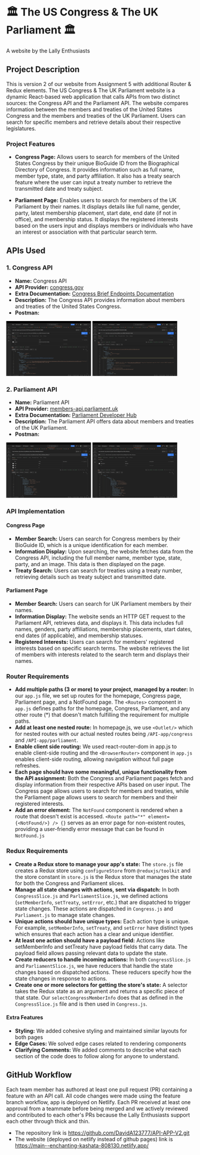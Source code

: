 #  🏛 The US Congress & The UK Parliament 🏛

A website by the Lally Enthusiasts

## Project Description

This is version 2 of our website from Assignment 5 with additional Router & Redux elements. The US Congress & The UK Parliament website is a dynamic React-based web application that calls APIs from two distinct sources: the Congress API and the Parliament API. The website compares information between the members and treaties of the United States Congress and the members and treaties of the UK Parliament. Users can search for specific members and retrieve details about their respective legislatures. 

### Project Features

- **Congress Page:** Allows users to search for members of the United States Congress by their unique BioGuide ID from the Biographical Directory of Congress. It provides information such as full name, member type, state, and party affiliation. It also has a treaty search feature where the user can input a treaty number to retrieve the transmitted date and treaty subject. 

- **Parliament Page:** Enables users to search for members of the UK Parliament by their names. It displays details like full name, gender, party, latest membership placement, start date, end date (if not in office), and membership status. It displays the registered interests based on the users input and displays members or individuals who have an interest or association with that particular search term.

## APIs Used

### 1. Congress API
- **Name:** Congress API
- **API Provider:** [congress.gov](https://www.loc.gov/apis/additional-apis/congress-dot-gov-api/ )
- **Extra Documentation:** [Congress Brief Endpoints Documentation](https://github.com/LibraryOfCongress/api.congress.gov/blob/main/Documentation/BriefEndpointsDocumentation.md#treaty)
- **Description:** The Congress API provides information about members and treaties of the United States Congress.
- **Postman:** 
<div>
    <img src="src/assets/images/US_members.png" style="width: 45%; height: auto; display: inline-block;" />
    <img src="src/assets/images/US_treaties.png" style="width: 45%; height: auto; display: inline-block;" />
</div>

### 2. Parliament API
- **Name:** Parliament API
- **API Provider:** [members-api.parliament.uk](https://members-api.parliament.uk/index.html)
- **Extra Documentation:** [Parliament Developer Hub](https://developer.parliament.uk/)
- **Description:** The Parliament API offers data about members and treaties of the UK Parliament.
- **Postman:** 
<div>
    <img src="src/assets/images/uk_members.png" style="width: 45%; height: auto; display: inline-block;" />
    <img src="src/assets/images/uk_lords.png" style="width: 45%; height: auto; display: inline-block;" />
</div>

### API Implementation

#### Congress Page

- **Member Search:** Users can search for Congress members by their BioGuide ID, which is a unique identification for each member.
- **Information Display:** Upon searching, the website fetches data from the Congress API, including the full member name, member type, state, party, and an image. This data is then displayed on the page.
- **Treaty Search:** Users can search for treaties using a treaty number, retrieving details such as treaty subject and transmitted date.

#### Parliament Page

- **Member Search:** Users can search for UK Parliament members by their names.
- **Information Display:** The website sends an HTTP GET request to the Parliament API, retrieves data, and displays it. This data includes full names, genders, party affiliations, membership placements, start dates, end dates (if applicable), and membership statuses.
- **Registered Interests:** Users can search for members' registered interests based on specific search terms. The website retrieves the list of members with interests related to the search term and displays their names.

### Router Requirements

- **Add multiple paths (3 or more) to your project, managed by a router:** In our `app.js` file, we set up routes for the homepage, Congress page, Parliament page, and a NotFound page. The `<Routes>` component in `app.js` defines paths for the homepage, Congress, Parliament, and any other route (*) that doesn't match fulfilling the requirement for multiple paths.
- **Add at least one nested route:** In homepage.js, we use `<Outlet/>` which for nested routes with our actual nested routes being `/API-app/congress` and `/API-app/parliament`.
- **Enable client side routing:** We used react-router-dom in app.js to enable client-side routing and the `<BrowserRouter>` component in `app.js` enables client-side routing, allowing navigation without full page refreshes.
- **Each page should have some meaningful, unique functionality from the API assignment:** Both the Congress and Parliament pages fetch and display information from their respective APIs based on user input. The Congress page allows users to search for members and treaties, while the Parliament page allows users to search for members and their registered interests.
- **Add an error element:** The `NotFound` component is rendered when a route that doesn't exist is accessed. `<Route path="*" element={<NotFound/>} /> {}` serves as an error page for non-existent routes, providing a user-friendly error message that can be found in `NotFound.js`

### Redux Requirements

- **Create a Redux store to manage your app's state:** The `store.js` file creates a Redux store using `configureStore` from `@reduxjs/toolkit` and the store constant in `store.js` is the Redux store that manages the state for both the Congress and Parliament slices.
- **Manage all state changes with actions, sent via dispatch:** In both `CongressSlice.js` and `ParliamentSlice.js`, we defined actions (`setMemberInfo`, `setTreaty`, `setError`, etc.) that are dispatched to trigger state changes. These actions are dispatched in `Congress.js` and `Parliament.js` to manage state changes.
- **Unique actions should have unique types:** Each action type is unique. For example, `setMemberInfo`, `setTreaty`, and `setError` have distinct types which ensures that each action has a clear and unique identifier.
- **At least one action should have a payload field:** Actions like setMemberInfo and setTreaty have payload fields that carry data. The payload field allows passing relevant data to update the state.
- **Create reducers to handle incoming actions:** In both `CongressSlice.js` and `ParliamentSlice.js`, we have reducers that handle the state changes based on dispatched actions. These reducers specify how the state changes in response to actions.
- **Create one or more selectors for getting the store's state:** A selector takes the Redux state as an argument and returns a specific piece of that state. Our `selectCongressMemberInfo` does that as defined in the `CongressSlice.js` file and is then used in `Congress.js`.

#### Extra Features
- **Styling:** We added cohesive styling and maintained similar layouts for both pages
- **Edge Cases:** We solved edge cases related to rendering components
- **Clarifying Comments:** We added comments to describe what each section of the code does to follow along for anyone to understand.

## GitHub Workflow

Each team member has authored at least one pull request (PR) containing a feature with an API call. All code changes were made using the feature branch workflow, app is deployed on Netlify. Each PR received at least one approval from a teammate before being merged and we actively reviewed and contributed to each other's PRs because the Lally Enthusiasts support each other through thick and thin.
- The repository link is https://github.com/DavidA123777/API-APP-V2.git
- The website (deployed on netlify instead of github pages) link is https://main--enchanting-kashata-808130.netlify.app/ 
